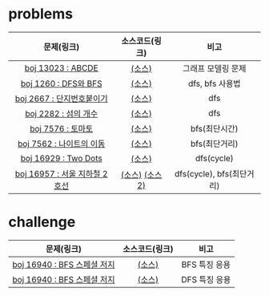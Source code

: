 # problems

|문제(링크)|소스코드(링크)|비고|
|:------:|:--------:|:--:|
| [boj 13023 : ABCDE](https://www.acmicpc.net/problem/13023) | [(소스)](https://github.com/95kim1/study_learn/blob/main/ps/learn/basic2/Graph_1/%5Bboj13023_ABCDE%5D.cpp)| 그래프 모델링 문제 |
| [boj 1260 : DFS와 BFS](https://www.acmicpc.net/problem/1260) | [(소스)](https://github.com/95kim1/study_learn/blob/main/ps/learn/basic2/Graph_1/%5Bboj1260_DFS%EC%99%80BFS%5D.cpp)| dfs, bfs 사용법|
| [boj 2667 : 단지번호붙이기](http://www.acmicpc.net/problem/2667)| [(소스)](https://github.com/95kim1/study_learn/blob/main/ps/learn/basic2/Graph_1/%5Bboj2667_%EB%8B%A8%EC%A7%80%EB%B2%88%ED%98%B8%EB%B6%99%EC%9D%B4%EA%B8%B0%5D.cpp) | dfs |
| [boj 2282 : 섬의 개수](https://www.acmicpc.net/problem/4963)| [(소스)](https://github.com/95kim1/study_learn/blob/main/ps/learn/basic2/Graph_1/%5Bboj4963_%EC%84%AC%EC%9D%98%EA%B0%9C%EC%88%98%5D.cpp) | dfs |
| [boj 7576 : 토마토](https://www.acmicpc.net/problem/7576)| [(소스)](https://github.com/95kim1/study_learn/blob/main/ps/learn/basic2/Graph_1/%5Bboj7576_%ED%86%A0%EB%A7%88%ED%86%A0%5D.cpp) | bfs(최단시간) |
| [boj 7562 : 나이트의 이동](https://www.acmicpc.net/problem/7576)| [(소스)](https://github.com/95kim1/study_learn/blob/main/ps/learn/basic2/Graph_1/%5Bboj7562_%EB%82%98%EC%9D%B4%ED%8A%B8%EC%9D%98%EC%9D%B4%EB%8F%99%5D.cpp) | bfs(최단거리) |
| [boj 16929 : Two Dots](https://www.acmicpc.net/problem/16929) | [(소스)](https://github.com/95kim1/study_learn/blob/main/ps/learn/basic2/Graph_1/%5Bboj7562_TwoDots%5D.cpp) | dfs(cycle) |
| [boj 16957 : 서울 지하철 2호선](https://www.acmicpc.net/problem/16947) | [(소스)](https://github.com/95kim1/study_learn/blob/main/ps/learn/basic2/Graph_1/%5Bboj16947_%EC%84%9C%EC%9A%B8%EC%A7%80%ED%95%98%EC%B2%A02%ED%98%B8%EC%84%A0%5D.cpp) [(소스2)](https://github.com/95kim1/study_learn/blob/main/ps/learn/basic2/Graph_1/%5Bboj16947_%EC%84%9C%EC%9A%B8%EC%A7%80%ED%95%98%EC%B2%A02%ED%98%B8%EC%84%A0%5D_2.cpp) | dfs(cycle), bfs(최단거리) |

# challenge

|문제(링크)|소스코드(링크)|비고|
|:------:|:--------:|:--:|
|[boj 16940 : BFS 스페셜 저지](https://www.acmicpc.net/problem/16940)|[(소스)](https://github.com/95kim1/study_learn/blob/main/ps/learn/basic2/Graph_1/%5Bboj16940_BFS%EC%8A%A4%ED%8E%98%EC%85%9C%EC%A0%80%EC%A7%80%5D.cpp)|BFS 특징 응용|
|[boj 16940 : BFS 스페셜 저지](https://www.acmicpc.net/problem/16940)|[(소스)](https://github.com/95kim1/study_learn/blob/main/ps/learn/basic2/Graph_1/%5Bboj16964_DFS%EC%8A%A4%ED%8E%98%EC%85%9C%EC%A0%80%EC%A7%80%5D.cpp)|DFS 특징 응용|
